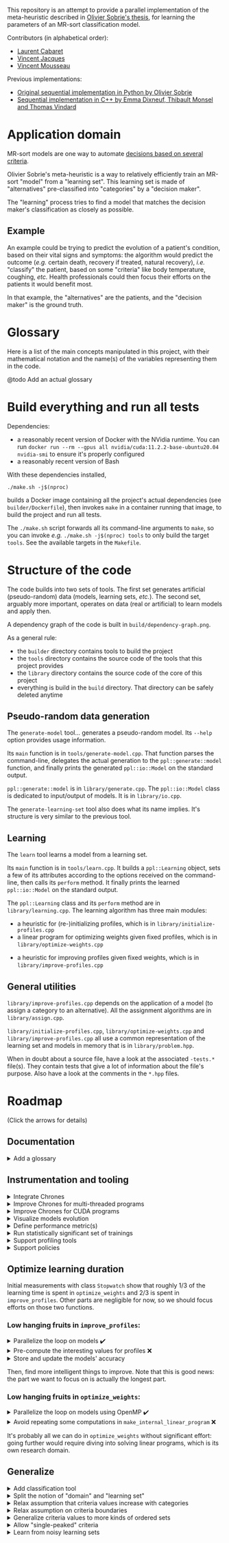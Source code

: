 This repository is an attempt to provide a parallel implementation of the meta-heuristic described in [Olivier Sobrie's thesis](https://tel.archives-ouvertes.fr/tel-01370555/document), for learning the parameters of an MR-sort classification model.

Contributors (in alphabetical order):

- [Laurent Cabaret](http://perso.ecp.fr/~cabaretl/)
- [Vincent Jacques](https://vincent-jacques.net)
- [Vincent Mousseau](https://www.centralesupelec.fr/fr/2EBDCB86-64A4-4747-96E8-C3066CB61F3D)

Previous implementations:

- [Original sequential implementation in Python by Olivier Sobrie](https://github.com/oso/pymcda)
- [Sequential implementation in C++ by Emma Dixneuf, Thibault Monsel and Thomas Vindard](https://github.com/Mostah/fastPL/)

Application domain
==================

MR-sort models are one way to automate [decisions based on several criteria](https://en.wikipedia.org/wiki/Multiple-criteria_decision_analysis).

Olivier Sobrie's meta-heuristic is a way to relatively efficiently train an MR-sort "model" from a "learning set".
This learning set is made of "alternatives" pre-classified into "categories" by a "decision maker".

The "learning" process tries to find a model that matches the decision maker's classification as closely as possible.

Example
-------

An example could be trying to predict the evolution of a patient's condition, based on their vital signs and symptoms: the algorithm would predict the outcome (*e.g.* certain death, recovery if treated, natural recovery), *i.e.* "classify" the patient, based on some "criteria" like body temperature, coughing, *etc.*
Health professionals could then focus their efforts on the patients it would benefit most.

In that example, the "alternatives" are the patients, and the "decision maker" is the ground truth.

Glossary
========

Here is a list of the main concepts manipulated in this project, with their mathematical notation and the name(s) of the variables representing them in the code.

@todo Add an actual glossary

Build everything and run all tests
==================================

Dependencies:

- a reasonably recent version of Docker with the NVidia runtime. You can run `docker run --rm --gpus all nvidia/cuda:11.2.2-base-ubuntu20.04 nvidia-smi` to ensure it's properly configured
- a reasonably recent version of Bash

With these dependencies installed,

    ./make.sh -j$(nproc)

builds a Docker image containing all the project's actual dependencies (see `builder/Dockerfile`), then invokes `make` in a container running that image, to build the project and run all tests.

The `./make.sh` script forwards all its command-line arguments to `make`, so you can invoke *e.g.* `./make.sh -j$(nproc) tools` to only build the target `tools`.
See the available targets in the `Makefile`.

Structure of the code
=====================

The code builds into two sets of tools.
The first set generates artificial (pseudo-random) data (models, learning sets, *etc.*).
The second set, arguably more important, operates on data (real or artificial) to learn models and apply then.

A dependency graph of the code is built in `build/dependency-graph.png`.

As a general rule:

- the `builder` directory contains tools to build the project
- the `tools` directory contains the source code of the tools that this project provides
- the `library` directory contains the source code of the core of this project
- everything is build in the `build` directory. That directory can be safely deleted anytime

Pseudo-random data generation
-----------------------------

The `generate-model` tool... generates a pseudo-random model.
Its `--help` option provides usage information.

Its `main` function is in `tools/generate-model.cpp`.
That function parses the command-line, delegates the actual generation to the `ppl::generate::model` function, and finally prints the generated `ppl::io::Model` on the standard output.

`ppl::generate::model` is in `library/generate.cpp`.
The `ppl::io::Model` class is dedicated to input/output of models.
It is in `library/io.cpp`.

The `generate-learning-set` tool also does what its name implies.
It's structure is very similar to the previous tool.

Learning <!-- @todo Add "and classification" -->
--------

The `learn` tool learns a model from a learning set.

Its `main` function is in `tools/learn.cpp`.
It builds a `ppl::Learning` object, sets a few of its attributes according to the options received on the command-line, then calls its `perform` method.
It finally prints the learned `ppl::io::Model` on the standard output.

The `ppl::Learning` class and its `perform` method are in `library/learning.cpp`.
The learning algorithm has three main modules:

- a heuristic for (re-)initializing profiles, which is in `library/initialize-profiles.cpp`
- a linear program for optimizing weights given fixed profiles, which is in `library/optimize-weights.cpp`
<!-- @todo Should we rename to "optimize weights"? (because it does find optimal weights given fixed profiles) -->
- a heuristic for improving profiles given fixed weights, which is in `library/improve-profiles.cpp`

General utilities
-----------------

`library/improve-profiles.cpp` depends on the application of a model (to assign a category to an alternative).
All the assignment algorithms are in `library/assign.cpp`.

`library/initialize-profiles.cpp`, `library/optimize-weights.cpp` and `library/improve-profiles.cpp` all use a common representation of the learning set and models in memory that is in `library/problem.hpp`.

When in doubt about a source file, have a look at the associated `-tests.*` file(s).
They contain tests that give a lot of information about the file's purpose.
Also have a look at the comments in the `*.hpp` files.

<!-- @todo Write a tool named `classify` to classify a set of alternatives using a model. -->

Roadmap
=======

(Click the arrows for details)

Documentation
-------------

<details>
  <summary>Add a glossary</summary>
  Introduce the vocabulary of the domain in a natural-ish order.
</details>

Instrumentation and tooling
---------------------------

<details>
  <summary>Integrate Chrones</summary>
  The current stopwatch approach is very limited.
  Use Chrones to get more details about how the execution duration is distributed.
</details>

<details>
  <summary>Improve Chrones for multi-threaded programs</summary>
  Currently, Chrones does not make it very explicit that several threads were running concurrently.
  Find a way to improve that, and implement it.
</details>

<details>
  <summary>Improve Chrones for CUDA programs</summary>
  Currently, Chrones does not allow measuring durations in kernel code.
  Allow that.
</details>

<details>
  <summary>Visualize models evolution</summary>
  Visualize the evolution of the accuracies of the models being trained.
  Visualize life events of models (flush, initialize, mutate, mix, improve_profiles, optimize_weights) and how they impact accuracy.
</details>

<details>
  <summary>Define performance metric(s)</summary>
  Define a (set of) metric(s) to rate the performance of the learning algorithm.
  This (these) metric(s) should probably take into account the accuracy reach and the duration to reach it.
  Maybe also the accuracies and training durations of intermediate models.
</details>

<details>
  <summary>Run statistically significant set of trainings</summary>
  Running trainings tests always on the same learning set has the risk of over-optimizing the code for that specific learning set.
  Add scripts to automatically run several training, on several training sets, to rate improvements in a repeatable way.
  Use the metric(s) defined in previous point.
</details>

<details>
  <summary>Support profiling tools</summary>
  Identify profiling tools, both generic and CUDA-specific, and make the easy to run on the code.
</details>

<details>
  <summary>Support policies</summary>
  Experimenting on the code will require writing and testing several versions of some parts of the code.
  The "industrial" way of doing that is to use git branches.
  But this makes it difficult to compare them.
  <p>Structure the code so that several implementations (aka several policies) can be selected at runtime, just before starting a learning.
  Integrate that feature in the script evaluating the performance of the algorithm.
</details>

Optimize learning duration
--------------------------

Initial measurements with class `Stopwatch` show that roughly 1/3 of the learning time is spent in `optimize_weights` and 2/3 is spent in `improve_profiles`.
Other parts are negligible for now, so we should focus efforts on those two functions.

### Low hanging fruits in `improve_profiles`:

<details>
  <summary>Parallelize the loop on models ✔️</summary>
  The loop is embarrassingly parallel.
  This really improved the execution duration, as detailed in <code>OptimizationLog.md</code>.
</details>

<details>
  <summary>Pre-compute the interesting values for profiles ❌</summary>
   ...and make the algorithm choose between them (see description in comment in `improve_model_profile`).
   <p>This should be retried when we have more instrumentation to better understand why it failed.
</details>

<details>
  <summary>Store and update the models' accuracy</summary>
  ...instead of recomputing it again and again. (This may not be a huge improvement because <code>get_accuracy</code> is quite fast)
</details>

Then, find more intelligent things to improve.
Note that this is good news: the part we want to focus on is actually the longest part.

### Low hanging fruits in `optimize_weights`:

<details>
  <summary>Parallelize the loop on models using OpenMP ✔️</summary>
  The loop is embarrassingly parallel.
  This really improved the execution duration, as detailed in <code>OptimizationLog.md</code>.
</details>

<details>
  <summary>Avoid repeating some computations in <code>make_internal_linear_program</code> ❌</summary>
  Keep one `LinearProgram` in memory for each model, and update it.
Also always pass it to the same `glop::LPSolver`, dedicated to this model, to benefit from GLOP's "re-use" feature, that makes it faster to solve a linear problem that's not too different from a previously solved one.
Warning: this will use more host memory.
<p>This was implemented and worked. There was no improvement though, as detailed in <code>OptimizationLog.md</code>.
</details>

It's probably all we can do in `optimize_weights` without significant effort: going further would require diving into solving linear programs, which is its own research domain.

Generalize
----------

<details>
  <summary>Add classification tool</summary>
  Currently, we don't provide a <code>classify</code> tool, or a file format for non-classified alternatives.
  Provide both.
</details>

<details>
  <summary>Split the notion of "domain" and "learning set"</summary>
  Currently, the learning set file contains a very terse description of the domain (namely the number of criteria and categories).
  This information belongs to a "domain" file, along with a more detailed description of the criteria (label, extreme values, etc.) and categories (labels, etc.).
  This split should be replicated in <code>library/io.cpp</code> and <code>library/problem.cpp</code>.
</details>

<details>
  <summary>Relax assumption that criteria values increase with categories</summary>
  Currently, the code assumes that a higher numerical values on criteria are better than lower numerical values.
  This could be reversed.
  Handle the reversed case.
</details>

<details>
  <summary>Relax assumption on criteria boundaries</summary>
  Currently, the code assumes that numerical values for criteria are between 0 and 1.
  Allow arbitrary ranges.
</details>

<details>
  <summary>Generalize criteria values to more kinds of ordered sets</summary>
  Currently, criteria are real-valued.
  Allow some other kings of ordered sets, like finite set of labels.
</details>

<details>
  <summary>Allow "single-peaked" criteria</summary>
  Single-peaked criteria are those where the good values are in an interval, and high and low numerical values are both bad (*e.g.* blood pressure, where good values are between two bounds, and values outside these bounds are bad).
</details>

<details>
  <summary>Learn from noisy learning sets</summary>
  We currently learn from pseudo-random learning sets that are generated using an MR-sort model.
  It is consequently always possible to reconstruct that model exactly, and to reach 100% accuracy.
  We should handle generation of noisy pseudo-random learning sets that can only be *approximated* by an MR-sort model.
</details>
